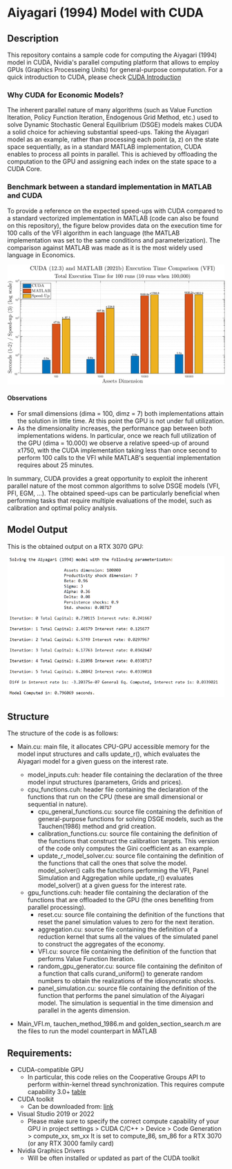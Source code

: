 # Aiyagari (1994) Model with CUDA 

## Description

This repository contains a sample code for computing the Aiyagari (1994) model in CUDA, Nvidia's parallel computing platform that allows to employ GPUs (Graphics Processeing Units) for general-purpose computation. For a quick introduction to CUDA, please check [CUDA Introduction](https://developer.nvidia.com/blog/even-easier-introduction-cuda/)

### Why CUDA for Economic Models? 

The inherent parallel nature of many algorithms (such as Value Function Iteration, Policy Function Iteration, Endogenous Grid Method, etc.) used to solve Dynamic Stochastic General Equilibrium (DSGE) models makes CUDA a solid choice for achieving substantial speed-ups. Taking the Aiyagari model as an example, rather than processing each point (a, z) on the state space sequentially, as in a standard MATLAB implementation, CUDA enables to process all points in parallel. This is achieved by offloading the computation to the GPU and assigning each index on the state space to a CUDA Core.

### Benchmark between a standard implementation in MATLAB and CUDA

To provide a reference on the expected speed-ups with CUDA compared to a standard vectorized implementation in MATLAB (code can also be found on this repository), the figure below provides data on the execution time for 100 calls of the VFI algorithm in each language (the MATLAB implementation was set to the same conditions and parameterization). The comparison against MATLAB was made as it is the most widely used language in Economics.

<img src = https://github.com/markoirisarri/AiyagariModelCUDA/blob/master/matlab_cuda_execution_times.png width = 700>

#### Observations

* For small dimensions (dima = 100, dimz = 7) both implementations attain the solution in little time. At this point the GPU is not under full utilization.
* As the dimensionality increases, the performance gap between both implementations widens. In particular, once we reach full utilization of the GPU (dima = 10.000) we observe a relative speed-up of around x1750, with the CUDA implementation taking less than once second to perform 100 calls to the VFI while MATLAB's sequential implementation requires about 25 minutes.

In summary, CUDA provides a great opportunity to exploit the inherent parallel nature of the most common algorithms to solve DSGE models (VFI, PFI, EGM, ...). The obtained speed-ups can be particularly beneficial when performing tasks that require multiple evaluations of the model, such as calibration and optimal policy analysis. 

## Model Output

This is the obtained output on a RTX 3070 GPU:

<img src = https://github.com/markoirisarri/AiyagariModelCUDA/blob/master/modelOutput.PNG width = 700>

## Structure

The structure of the code is as follows:

* Main.cu: main file, it allocates CPU-GPU accessible memory for the model input structures and calls update_r(), which evaluates the Aiyagari model for a given guess on the interest rate.
  * model_inputs.cuh: header file containing the declaration of the three model input structures (parameters, Grids and prices).
  * cpu_functions.cuh: header file containing the declaration of the functions that run on the CPU (these are small dimensional or sequential in nature).
    * cpu_general_functions.cu: source file containing the definition of general-purpose functions for solving DSGE models, such as the Tauchen(1986) method and grid creation.
    * calibration_functions.cu: source file containing the definition of the functions that construct the calibration targets. This version of the code only computes the Gini coefficient as an example.
    * update_r_model_solver.cu: source file containing the definition of the functions that call the ones that solve the model. model_solver() calls the functions performing the VFI, Panel Simulation and Aggregation while update_r() evaluates model_solver() at a given guess for the interest rate.
  * gpu_functions.cuh: header file containing the declaration of the functions that are offloaded to the GPU (the ones benefiting from parallel processing).
    * reset.cu: source file containing the definition of the functions that reset the panel simulation values to zero for the next iteration.
    * aggregation.cu: source file containing the definition of a reduction kernel that sums all the values of the simulated panel to construct the aggregates of the economy.
    * VFI.cu: source file containing the definition of the function that performs Value Function Iteration.
    * random_gpu_generator.cu: source file containing the definiton of a function that calls curand_uniform() to generate random numbers to obtain the realizations of the idiosyncratic shocks.
    * panel_simulation.cu: source file containing the definition of the function that performs the panel simulation of the Aiyagari model. The simulation is sequential in the time dimension and parallel in the agents dimension.

* Main_VFI.m, tauchen_method_1986.m and golden_section_search.m are the files to run the model counterpart in MATLAB
  
## Requirements:

* CUDA-compatible GPU
  * In particular, this code relies on the Cooperative Groups API to perform within-kernel thread synchronization. This requires compute capability 3.0+ [table](https://developer.nvidia.com/cuda-gpus) 
* CUDA toolkit
  * Can be downloaded from: [link](https://developer.nvidia.com/cuda-toolkit)
* Visual Studio 2019 or 2022
  * Please make sure to specify the correct compute capability of your GPU in project settings > CUDA C/C++ > Device > Code Generation > compute_xx, sm_xx It is set to compute_86, sm_86 for a RTX 3070 (or any RTX 3000 family card)
* Nvidia Graphics Drivers
  * Will be often installed or updated as part of the CUDA toolkit

